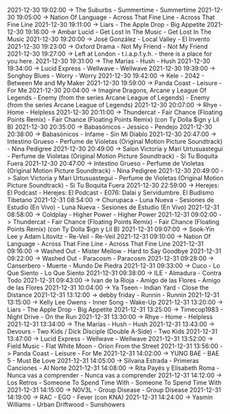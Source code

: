 2021-12-30 19:02:00 -> The Suburbs - Summertime - Summertime
2021-12-30 19:05:00 -> Nation Of Language - Across That Fine Line - Across That Fine Line
2021-12-30 19:11:00 -> Liars - The Apple Drop - Big Appetite
2021-12-30 19:16:00 -> Ambar Lucid - Get Lost In The Music - Get Lost In The Music
2021-12-30 19:20:00 -> José González - Local Valley - El Invento
2021-12-30 19:23:00 -> Oxford Drama - Not My Friend - Not My Friend
2021-12-30 19:27:00 -> Left at London - t.i.a.p.f.y.h. - there is a place for you here.
2021-12-30 19:31:00 -> The Marías - Hush - Hush
2021-12-30 19:34:00 -> Lucid Express - Wellwave - Wellwave
2021-12-30 19:39:00 -> Songhoy Blues - Worry - Worry
2021-12-30 19:42:00 -> Kele - 2042 - Between Me and My Maker
2021-12-30 19:59:00 -> Panda Coast - Leisure - For Me
2021-12-30 20:04:00 -> Imagine Dragons, Arcane y League Of Legends - Enemy (from the series Arcane League of Legends) - Enemy (from the series Arcane League of Legends)
2021-12-30 20:07:00 -> Rhye - Home - Helpless
2021-12-30 20:11:00 -> Thundercat - Fair Chance (Floating Points Remix) - Fair Chance (Floating Points Remix) (con Ty Dolla $ign y Lil B)
2021-12-30 20:35:00 -> Babasónicos - Jessico - Pendejo
2021-12-30 20:38:00 -> Babasónicos - Infame - Sin Mi Diablo
2021-12-30 20:47:00 -> Intestino Grueso - Perfume de Violetas (Original Motion Picture Soundtrack) - Nina Pedigree
2021-12-30 20:49:00 -> Salon Victoria y Mari Urtusuastegui - Perfume de Violetas (Original Motion Picture Soundtrack) - Si Tu Boquita Fuera
2021-12-30 20:47:00 -> Intestino Grueso - Perfume de Violetas (Original Motion Picture Soundtrack) - Nina Pedigree
2021-12-30 20:49:00 -> Salon Victoria y Mari Urtusuastegui - Perfume de Violetas (Original Motion Picture Soundtrack) - Si Tu Boquita Fuera
2021-12-30 22:59:00 -> Herejes: El Podcast - Herejes: El Podcast - E076: Dalai y Servidumbre. El Budismo Tibetano
2021-12-31 08:54:00 -> Churupaca - Luna Nueva - Sesiones de Estudio (En Vivo) - Luna Nueva - Sesiones de Estudio (En Vivo)
2021-12-31 08:58:00 -> Coldplay - Higher Power - Higher Power
2021-12-31 09:02:00 -> Thundercat - Fair Chance (Floating Points Remix) - Fair Chance (Floating Points Remix) (con Ty Dolla $ign y Lil B)
2021-12-31 09:07:00 -> Sook-Yin Lee y Adam Litovitz - Re-Veil - Re-Veil
2021-12-31 09:10:00 -> Nation Of Language - Across That Fine Line - Across That Fine Line
2021-12-31 09:16:00 -> Washed Out - Mister Mellow - Hard to Say Goodbye
2021-12-31 09:22:00 -> Washed Out - Paracosm - Paracosm
2021-12-31 09:28:00 -> Canserbero - Muerte - Mundo De Piedra
2021-12-31 09:33:00 -> Cuco - Lo Que Siento - Lo Que Siento
2021-12-31 09:38:00 -> ILE - Almadura - Contra Todo
2021-12-31 09:43:00 -> Ivan de la Rioja - Amigo de las Flores - Amigo de las Flores
2021-12-31 10:04:00 -> Ya Tseen - Indian Yard - Close the Distance
2021-12-31 13:12:00 -> debby friday - Runnin - Runnin
2021-12-31 13:15:00 -> Kelly Lee Owens - Inner Song - Wake-Up
2021-12-31 13:20:00 -> Liars - The Apple Drop - Big Appetite
2021-12-31 13:25:00 -> Timecop1983 - Night Drive - On the Run
2021-12-31 13:30:00 -> Rhye - Home - Helpless
2021-12-31 13:34:00 -> The Marías - Hush - Hush
2021-12-31 13:43:00 -> Devours - Two Kids / Dick Disciple (Double A-Side) - Two Kids
2021-12-31 13:47:00 -> Lucid Express - Wellwave - Wellwave
2021-12-31 13:52:00 -> Field Music - Flat White Moon - Orion From the Street
2021-12-31 13:56:00 -> Panda Coast - Leisure - For Me
2021-12-31 14:02:00 -> YUNG BAE - BAE 5 - Must Be Love
2021-12-31 14:05:00 -> Silvana Estrada - Primeras Canciones - Al Norte
2021-12-31 14:08:00 -> Rita Payés y Elisabeth Roma - Nunca vas a comprender - Nunca vas a comprender
2021-12-31 14:12:00 -> Los Retros - Someone To Spend Time With - Someone To Spend Time With
2021-12-31 14:15:00 -> N0V3L - Group Disease - Group Disease
2021-12-31 14:19:00 -> RAC - EGO - Fever (con KNA)
2021-12-31 14:24:00 -> Yasmin Williams - Urban Driftwood - Sunshowers
